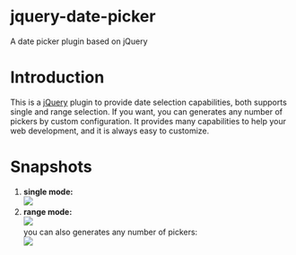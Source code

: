 jquery-date-picker
==================

A date picker plugin based on jQuery

Introduction
============
This is a [jQuery](http://jquery.com/) plugin to provide date selection  capabilities, both supports single and range selection. If you want, you can generates any number of pickers by custom configuration. It provides many capabilities to help your web development, and it is always easy to customize.

Snapshots
===========
1. __single mode:__   
<img src="http://img02.taobaocdn.com/imgextra/i2/855442686/TB2YlUGbpXXXXasXXXXXXXXXXXX_!!855442686.png"></img>   
2. __range mode:__   
<img src="http://img02.taobaocdn.com/imgextra/i2/855442686/TB23G3AbpXXXXcXXXXXXXXXXXXX_!!855442686.png"></img>   
you can also generates any number of pickers:   
<img src="http://img01.taobaocdn.com/imgextra/i1/855442686/TB2GTcxbpXXXXanXpXXXXXXXXXX_!!855442686.png"></img>
